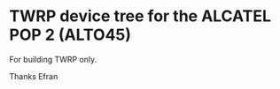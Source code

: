TWRP device tree for the ALCATEL POP 2 (ALTO45)
========================================================

For building TWRP only.

Thanks Efran
